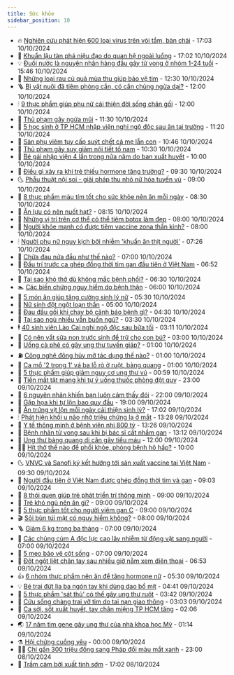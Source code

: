 ```yaml
---
title: Sức khỏe
sidebar_position: 10
---
```


<!-- vnexpress-suc-khoe:START -->
- 🔥 [Nghiên cứu phát hiện 600 loại virus trên vòi tắm, bàn chải](https://vnexpress.net/nghien-cuu-phat-hien-600-loai-virus-tren-voi-tam-ban-chai-4802253.html) - 17:03 10/10/2024
- 🥰 [Khuẩn lậu tàn phá niệu đạo do quan hệ ngoài luồng](https://vnexpress.net/khuan-lau-tan-pha-nieu-dao-do-quan-he-ngoai-luong-4802057.html) - 17:02 10/10/2024
- 💡 [Đuối nước là nguyên nhân hàng đầu gây tử vong ở nhóm 1-24 tuổi](https://vnexpress.net/duoi-nuoc-la-nguyen-nhan-hang-dau-gay-tu-vong-o-nhom-1-24-tuoi-4802509.html) - 15:46 10/10/2024
- 🤗 [Những loại rau củ quả mùa thu giúp bảo vệ tim](https://vnexpress.net/nhung-loai-rau-cu-qua-mua-thu-giup-bao-ve-tim-4802429.html) - 12:30 10/10/2024
- 🪜 [Bị vật nuôi đã tiêm phòng cắn, có cần chủng ngừa dại?](https://vnexpress.net/bi-vat-nuoi-da-tiem-phong-can-co-can-chung-ngua-dai-4802588.html) - 12:00 10/10/2024
- 🕯 [9 thực phẩm giúp phụ nữ cải thiện đời sống chăn gối](https://vnexpress.net/9-thuc-pham-giup-phu-nu-cai-thien-doi-song-chan-goi-4802504.html) - 12:00 10/10/2024
- 🤭 [Thủ phạm gây ngứa mũi](https://vnexpress.net/thu-pham-gay-ngua-mui-4802528.html) - 11:30 10/10/2024
- 👀 [5 học sinh ở TP HCM nhập viện nghi ngộ độc sau ăn tại trường](https://vnexpress.net/5-hoc-sinh-o-tp-hcm-nhap-vien-nghi-ngo-doc-sau-an-tai-truong-4802650.html) - 11:20 10/10/2024
- 🌋 [Sản phụ viêm tụy cấp suýt chết cả mẹ lẫn con](https://vnexpress.net/san-phu-viem-tuy-cap-suyt-chet-ca-me-lan-con-4802247.html) - 10:46 10/10/2024
- 🫶 [Thủ phạm gây suy giảm nội tiết tố nam](https://vnexpress.net/thu-pham-gay-suy-giam-noi-tiet-to-nam-4801986.html) - 10:30 10/10/2024
- 🦆 [Bé gái nhập viện 4 lần trong nửa năm do ban xuất huyết](https://vnexpress.net/be-gai-nhap-vien-4-lan-trong-nua-nam-do-ban-xuat-huyet-4802368.html) - 10:00 10/10/2024
- 🚀 [Điều gì xảy ra khi trẻ thiếu hormone tăng trưởng?](https://vnexpress.net/dieu-gi-xay-ra-khi-tre-thieu-hormone-tang-truong-4802554.html) - 09:30 10/10/2024
- 🌜 [Phẫu thuật nội soi - giải pháp thu nhỏ nữ hóa tuyến vú](https://vnexpress.net/phau-thuat-noi-soi-giai-phap-thu-nho-nu-hoa-tuyen-vu-4802559.html) - 09:00 10/10/2024
- 🧰 [8 thực phẩm màu tím tốt cho sức khỏe nên ăn mỗi ngày](https://vnexpress.net/8-thuc-pham-mau-tim-tot-cho-suc-khoe-nen-an-moi-ngay-4802387.html) - 08:30 10/10/2024
- 💫 [Ăn lựu có nên nuốt hạt?](https://vnexpress.net/an-luu-co-nen-nuot-hat-4800517.html) - 08:15 10/10/2024
- 🌝 [Những vị trí trên cơ thể có thể tiêm botox làm đẹp](https://vnexpress.net/nhung-vi-tri-tren-co-the-co-the-tiem-botox-lam-dep-4802474.html) - 08:00 10/10/2024
- 🗽 [Người khỏe mạnh có được tiêm vaccine zona thần kinh?](https://vnexpress.net/nguoi-khoe-manh-co-duoc-tiem-vaccine-zona-than-kinh-4802423.html) - 08:00 10/10/2024
- 🕯 [Người phụ nữ nguy kịch bởi nhiễm &#39;khuẩn ăn thịt người&#39;](https://vnexpress.net/nguoi-phu-nu-nguy-kich-boi-nhiem-khuan-an-thit-nguoi-4802369.html) - 07:26 10/10/2024
- 🦅 [Chữa đau nửa đầu như thế nào?](https://vnexpress.net/chua-dau-nua-dau-nhu-the-nao-4802443.html) - 07:00 10/10/2024
- 🦆 [Đấu trí trước ca ghép đồng thời tim gan đầu tiên ở Việt Nam](https://vnexpress.net/dau-tri-truoc-ca-ghep-dong-thoi-tim-gan-dau-tien-o-viet-nam-4802319.html) - 06:52 10/10/2024
- 🎊 [Tại sao khó thở dù không mắc bệnh phổi?](https://vnexpress.net/tai-sao-kho-tho-du-khong-mac-benh-phoi-4802438.html) - 06:30 10/10/2024
- 🏊 [Các biến chứng nguy hiểm do bệnh thận](https://vnexpress.net/cac-bien-chung-nguy-hiem-do-benh-than-4802457.html) - 06:00 10/10/2024
- 📝 [5 món ăn giúp tăng cường sinh lý nữ](https://vnexpress.net/5-mon-an-giup-tang-cuong-sinh-ly-nu-4802375.html) - 05:30 10/10/2024
- 💯 [Nữ sinh đột ngột loạn thần](https://vnexpress.net/nu-sinh-dot-ngot-loan-than-4802310.html) - 05:00 10/10/2024
- 🌊 [Đau đầu gối khi chạy bộ cảnh báo bệnh gì?](https://vnexpress.net/dau-dau-goi-khi-chay-bo-canh-bao-benh-gi-4802413.html) - 04:30 10/10/2024
- 🚀 [Tại sao ngủ nhiều vẫn buồn ngủ?](https://vnexpress.net/tai-sao-ngu-nhieu-van-buon-ngu-4802366.html) - 03:30 10/10/2024
- 🕴 [40 sinh viên Lào Cai nghi ngộ độc sau bữa tối](https://vnexpress.net/40-sinh-vien-lao-cai-nghi-ngo-doc-sau-bua-toi-4802359.html) - 03:11 10/10/2024
- 🗽 [Có nên vắt sữa non trước sinh để trữ cho con bú?](https://vnexpress.net/co-nen-vat-sua-non-truoc-sinh-de-tru-cho-con-bu-4802331.html) - 03:00 10/10/2024
- 🎡 [Uống cà phê có gây ung thư tuyến giáp?](https://vnexpress.net/uong-ca-phe-co-gay-ung-thu-tuyen-giap-4802003.html) - 01:00 10/10/2024
- ⛽️ [Công nghệ đông hủy mỡ tác dụng thế nào?](https://vnexpress.net/cong-nghe-dong-huy-mo-tac-dung-the-nao-4802265.html) - 01:00 10/10/2024
- 🦆 [Ca mổ &#39;2 trong 1&#39; vá ba lỗ rò ở ruột, bàng quang](https://vnexpress.net/ca-mo-2-trong-1-va-ba-lo-ro-o-ruot-bang-quang-4802263.html) - 01:00 10/10/2024
- 🤩 [5 thực phẩm giúp giảm nguy cơ ung thư vú](https://vnexpress.net/5-thuc-pham-giup-giam-nguy-co-ung-thu-vu-4801138.html) - 00:59 10/10/2024
- 🦒 [Tiền mất tật mang khi tự ý uống thuốc phòng đột quỵ](https://vnexpress.net/tien-mat-tat-mang-khi-tu-y-uong-thuoc-phong-dot-quy-4800523.html) - 23:00 09/10/2024
- 💫 [6 nguyên nhân khiến bạn luôn cảm thấy đói](https://vnexpress.net/6-nguyen-nhan-khien-ban-luon-cam-thay-doi-4801143.html) - 22:00 09/10/2024
- 🐘 [Gặp họa khi tự lộn bao quy đầu](https://vnexpress.net/gap-hoa-khi-tu-lon-bao-quy-dau-4801180.html) - 19:00 09/10/2024
- 🚀 [Ăn trứng vịt lộn mỗi ngày cải thiện sinh lý?](https://vnexpress.net/an-trung-vit-lon-moi-ngay-cai-thien-sinh-ly-4801023.html) - 17:02 09/10/2024
- 🕯 [Phát hiện khối u não nhờ triệu chứng lạ ở mắt](https://vnexpress.net/phat-hien-khoi-u-nao-nho-trieu-chung-la-o-mat-4802135.html) - 13:28 09/10/2024
- 🦏 [Y tế thông minh ở bệnh viện nhi 800 tỷ](https://vnexpress.net/y-te-thong-minh-o-benh-vien-nhi-800-ty-4802223.html) - 13:26 09/10/2024
- 🦄 [Bệnh nhân tử vong sau khi bị bác sĩ cắt nhầm gan](https://vnexpress.net/benh-nhan-tu-vong-sau-khi-bi-bac-si-cat-nham-gan-4802179.html) - 13:12 09/10/2024
- 🦒 [Ung thư bàng quang di căn gây tiểu máu](https://vnexpress.net/ung-thu-bang-quang-di-can-gay-tieu-mau-4802125.html) - 12:00 09/10/2024
- 👨‍🏫 [Hít thở thế nào để phổi khỏe, phòng bệnh hô hấp?](https://vnexpress.net/hit-tho-the-nao-de-phoi-khoe-phong-benh-ho-hap-4802070.html) - 10:00 09/10/2024
- 🌜 [VNVC và Sanofi ký kết hướng tới sản xuất vaccine tại Việt Nam](https://vnexpress.net/vnvc-va-sanofi-ky-ket-huong-toi-san-xuat-vaccine-tai-viet-nam-4802155.html) - 09:30 09/10/2024
- 🚀 [Người đầu tiên ở Việt Nam được ghép đồng thời tim và gan](https://vnexpress.net/nguoi-viet-nam-dau-tien-duoc-dong-thoi-ghep-tim-gan-4802126.html) - 09:03 09/10/2024
- 💃 [8 thói quen giúp trẻ phát triển trí thông minh](https://vnexpress.net/8-thoi-quen-giup-tre-phat-trien-tri-thong-minh-4802063.html) - 09:00 09/10/2024
- 💯 [Trẻ khó ngủ nên ăn gì?](https://vnexpress.net/tre-kho-ngu-nen-an-gi-4802048.html) - 09:00 09/10/2024
- 🤔 [5 thực phẩm tốt cho người viêm gan C](https://vnexpress.net/5-thuc-pham-tot-cho-nguoi-viem-gan-c-4802006.html) - 09:00 09/10/2024
- 🎬 [Sỏi bùn túi mật có nguy hiểm không?](https://vnexpress.net/soi-bun-tui-mat-co-nguy-hiem-khong-4802017.html) - 08:00 09/10/2024
- 🪜 [Giảm 6 kg trong ba tháng](https://vnexpress.net/giam-6-kg-trong-ba-thang-4802023.html) - 07:00 09/10/2024
- 🦣 [Các chủng cúm A độc lực cao lây nhiễm từ động vật sang người](https://vnexpress.net/cac-chung-cum-a-doc-luc-cao-lay-nhiem-tu-dong-vat-sang-nguoi-4802018.html) - 07:00 09/10/2024
- 🧐 [5 mẹo bảo vệ cột sống](https://vnexpress.net/5-meo-bao-ve-cot-song-4795538.html) - 07:00 09/10/2024
- 🤡 [Đột ngột liệt chân tay sau nhiều giờ nằm xem điện thoại](https://vnexpress.net/dot-ngot-liet-chan-tay-sau-nhieu-gio-nam-xem-dien-thoai-4802021.html) - 06:53 09/10/2024
- 👍 [6 nhóm thực phẩm nên ăn để tăng hormone nữ](https://vnexpress.net/6-nhom-thuc-pham-nen-an-de-tang-hormone-nu-4801924.html) - 05:30 09/10/2024
- 💡 [Bé trai đứt lìa ba ngón tay khi dùng dao bổ mít](https://vnexpress.net/be-trai-dut-lia-ba-ngon-tay-khi-dung-dao-bo-mit-4801874.html) - 04:41 09/10/2024
- 💯 [5 thực phẩm &#39;sát thủ&#39; có thể gây ung thư ruột](https://vnexpress.net/5-thuc-pham-sat-thu-co-the-gay-ung-thu-ruot-4801646.html) - 03:42 09/10/2024
- 🧠 [Cứu sống chàng trai vỡ tim do tai nạn giao thông](https://vnexpress.net/cuu-song-chang-trai-vo-tim-do-tai-nan-giao-thong-4801918.html) - 03:03 09/10/2024
- 🎡 [Ca sởi, sốt xuất huyết, tay chân miệng TP HCM tăng](https://vnexpress.net/ca-soi-sot-xuat-huyet-tay-chan-mieng-tp-hcm-tang-4801885.html) - 02:06 09/10/2024
- 🌏 [17 năm tìm gene gây ung thư của nhà khoa học Mỹ](https://vnexpress.net/17-nam-tim-gene-gay-ung-thu-cua-nha-khoa-hoc-my-4801751.html) - 01:14 09/10/2024
- ⚗️ [Hội chứng cuồng yêu](https://vnexpress.net/hoi-chung-cuong-yeu-4800890.html) - 00:00 09/10/2024
- 👨‍🏫 [Chi gần 300 triệu đồng sang Pháp đổi màu mắt xanh](https://vnexpress.net/chi-gan-300-trieu-dong-sang-phap-doi-mau-mat-4799151.html) - 23:00 08/10/2024
- 🤖 [Trầm cảm bởi xuất tinh sớm](https://vnexpress.net/tram-cam-boi-xuat-tinh-som-4800984.html) - 17:02 08/10/2024<!-- vnexpress-suc-khoe:END -->
